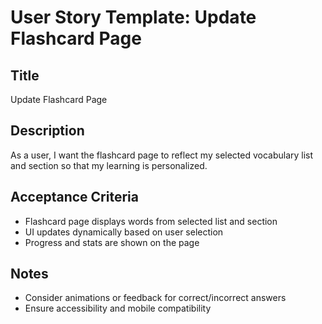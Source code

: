 # User Story Template: Update Flashcard Page

## Title

Update Flashcard Page

## Description

As a user, I want the flashcard page to reflect my selected vocabulary list and section so that my learning is personalized.

## Acceptance Criteria

- Flashcard page displays words from selected list and section
- UI updates dynamically based on user selection
- Progress and stats are shown on the page

## Notes

- Consider animations or feedback for correct/incorrect answers
- Ensure accessibility and mobile compatibility
